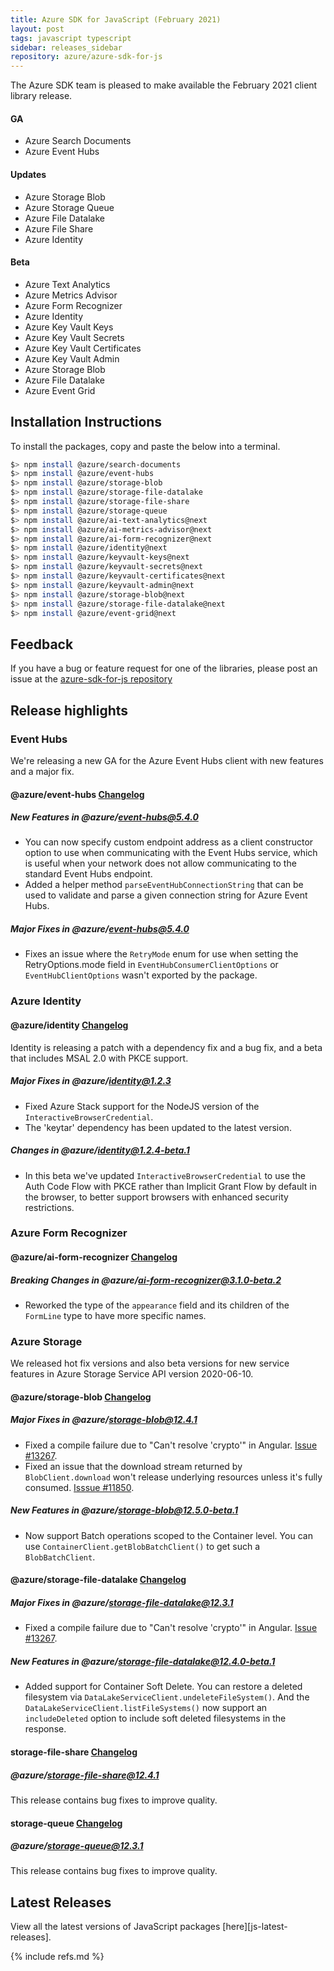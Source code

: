 ```yaml
---
title: Azure SDK for JavaScript (February 2021)
layout: post
tags: javascript typescript
sidebar: releases_sidebar
repository: azure/azure-sdk-for-js
---
```


The Azure SDK team is pleased to make available the February 2021 client library release.

#### GA

- Azure Search Documents
- Azure Event Hubs

#### Updates

- Azure Storage Blob
- Azure Storage Queue
- Azure File Datalake
- Azure File Share
- Azure Identity

#### Beta

- Azure Text Analytics
- Azure Metrics Advisor
- Azure Form Recognizer
- Azure Identity
- Azure Key Vault Keys
- Azure Key Vault Secrets
- Azure Key Vault Certificates
- Azure Key Vault Admin
- Azure Storage Blob
- Azure File Datalake
- Azure Event Grid

## Installation Instructions

To install the packages, copy and paste the below into a terminal.

```bash
$> npm install @azure/search-documents
$> npm install @azure/event-hubs
$> npm install @azure/storage-blob
$> npm install @azure/storage-file-datalake
$> npm install @azure/storage-file-share
$> npm install @azure/storage-queue
$> npm install @azure/ai-text-analytics@next
$> npm install @azure/ai-metrics-advisor@next
$> npm install @azure/ai-form-recognizer@next
$> npm install @azure/identity@next
$> npm install @azure/keyvault-keys@next
$> npm install @azure/keyvault-secrets@next
$> npm install @azure/keyvault-certificates@next
$> npm install @azure/keyvault-admin@next
$> npm install @azure/storage-blob@next
$> npm install @azure/storage-file-datalake@next
$> npm install @azure/event-grid@next
```

## Feedback

If you have a bug or feature request for one of the libraries, please post an issue at the [azure-sdk-for-js repository](https://github.com/azure/azure-sdk-for-js/issues)

## Release highlights

### Event Hubs

We're releasing a new GA for the Azure Event Hubs client with new features and a major fix.

#### @azure/event-hubs [Changelog](https://github.com/Azure/azure-sdk-for-js/blob/master/sdk/eventhub/event-hubs/CHANGELOG.md)

##### New Features in @azure/event-hubs@5.4.0

- You can now specify custom endpoint address as a client constructor option to use when communicating with the Event Hubs service, which is useful when your network does not allow communicating to the standard Event Hubs endpoint.
- Added a helper method `parseEventHubConnectionString` that can be used to validate and parse a given connection string for Azure Event Hubs.

##### Major Fixes in @azure/event-hubs@5.4.0

- Fixes an issue where the `RetryMode` enum for use when setting the RetryOptions.mode field in `EventHubConsumerClientOptions` or `EventHubClientOptions` wasn't exported by the package.

### Azure Identity

#### @azure/identity [Changelog](https://github.com/Azure/azure-sdk-for-js/blob/master/sdk/identity/identity/CHANGELOG.md)

Identity is releasing a patch with a dependency fix and a bug fix, and a beta that includes MSAL 2.0 with PKCE support.

##### Major Fixes in @azure/identity@1.2.3

- Fixed Azure Stack support for the NodeJS version of the `InteractiveBrowserCredential`.
- The 'keytar' dependency has been updated to the latest version.

##### Changes in @azure/identity@1.2.4-beta.1

- In this beta we've updated `InteractiveBrowserCredential` to use the Auth Code Flow with PKCE rather than Implicit Grant Flow by default in the browser, to better support browsers with enhanced security restrictions.

### Azure Form Recognizer

#### @azure/ai-form-recognizer [Changelog](https://github.com/Azure/azure-sdk-for-js/blob/master/sdk/formrecognizer/ai-form-recognizer/CHANGELOG.md)

##### Breaking Changes in @azure/ai-form-recognizer@3.1.0-beta.2

- Reworked the type of the `appearance` field and its children of the `FormLine` type to have more specific names.

### Azure Storage

We released hot fix versions and also beta versions for new service features in Azure Storage Service API version 2020-06-10.

#### @azure/storage-blob [Changelog](https://github.com/Azure/azure-sdk-for-js/blob/master/sdk/storage/storage-blob/CHANGELOG.md)

##### Major Fixes in @azure/storage-blob@12.4.1

- Fixed a compile failure due to "Can't resolve 'crypto'" in Angular. [Issue #13267](https://github.com/Azure/azure-sdk-for-js/issues/13267).
- Fixed an issue that the download stream returned by `BlobClient.download` won't release underlying resources unless it's fully consumed. [Isssue #11850](https://github.com/Azure/azure-sdk-for-js/issues/11850).

##### New Features in @azure/storage-blob@12.5.0-beta.1

- Now support Batch operations scoped to the Container level. You can use `ContainerClient.getBlobBatchClient()` to get such a `BlobBatchClient`.

#### @azure/storage-file-datalake [Changelog](https://github.com/Azure/azure-sdk-for-js/blob/master/sdk/storage/storage-file-datalake/CHANGELOG.md)

##### Major Fixes in @azure/storage-file-datalake@12.3.1

- Fixed a compile failure due to "Can't resolve 'crypto'" in Angular. [Issue #13267](https://github.com/Azure/azure-sdk-for-js/issues/13267).

##### New Features in @azure/storage-file-datalake@12.4.0-beta.1

- Added support for Container Soft Delete. You can restore a deleted filesystem via `DataLakeServiceClient.undeleteFileSystem()`. And the `DataLakeServiceClient.listFileSystems()` now support an `includeDeleted` option to include soft deleted filesystems in the response.

#### storage-file-share [Changelog](https://github.com/Azure/azure-sdk-for-js/blob/master/sdk/storage/storage-file-share/CHANGELOG.md)

##### @azure/storage-file-share@12.4.1

This release contains bug fixes to improve quality.

#### storage-queue [Changelog](https://github.com/Azure/azure-sdk-for-js/blob/master/sdk/storage/storage-queue/CHANGELOG.md)

##### @azure/storage-queue@12.3.1

This release contains bug fixes to improve quality.

## Latest Releases

View all the latest versions of JavaScript packages [here][js-latest-releases].

{% include refs.md %}
